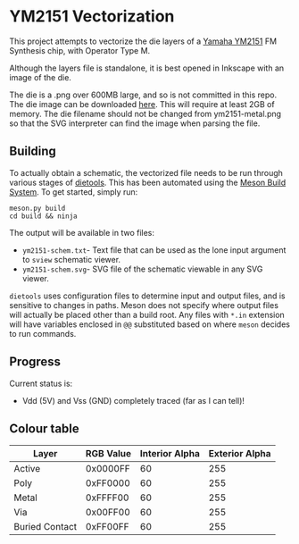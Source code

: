 # YM2151 Vectorization
This project attempts to vectorize the die layers of a [Yamaha YM2151](https://en.wikipedia.org/wiki/Yamaha_YM2151)
FM Synthesis chip, with Operator Type M.

Although the layers file is standalone, it is best opened in Inkscape with an image of the die.

The die is a .png over 600MB large, and so is not committed in this repo.
The die image can be downloaded [here](https://og.kervella.org/ym2151/).
This will require at least 2GB of memory. The die filename should not be changed
from ym2151-metal.png so that the SVG interpreter can find the image when parsing the file.

## Building
To actually obtain a schematic, the vectorized file needs to be run
through various stages of [dietools](https://github.com/galibert/dietools).
This has been automated using the [Meson Build System](http://mesonbuild.com).
To get started, simply run:

```
meson.py build
cd build && ninja
```

The output will be available in two files:
* `ym2151-schem.txt`- Text file that can be used as the lone input argument to `sview` schematic viewer.
* `ym2151-schem.svg`- SVG file of the schematic viewable in any SVG viewer.

`dietools` uses configuration files to determine input and output files,
and is sensitive to changes in paths. Meson does not specify where output files
will actually be placed other than a build root. Any files with `*.in` extension will
have variables enclosed in `@@` substituted based on where `meson` decides
to run commands.

## Progress
Current status is:
* Vdd (5V) and Vss (GND) completely traced (far as I can tell)!

## Colour table
|Layer|RGB Value|Interior Alpha|Exterior Alpha|
|-----|---------|--------------|--------------|
|Active|0x0000FF|60|255|
|Poly|0xFF0000|60|255|
|Metal|0xFFFF00|60|255|
|Via|0x00FF00|60|255|
|Buried Contact|0xFF00FF|60|255|

